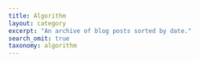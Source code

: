 ```yaml
---
title: Algorithm
layout: category
excerpt: "An archive of blog posts sorted by date."
search_omit: true
taxonomy: algorithm
---
```

